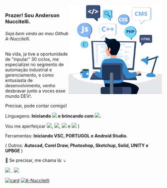 <img src="fundo%20readme.png" min-width="300px" max-width="600px" width="300px" align="right" alt="Programacao">

<p align="left"> 
  <h3>
      Prazer! Sou Anderson Nuccitelli.
</h3>
<h6>
    Seja bem vindo ao meu Github A-Nuccitelli.
</h6>

Na vida, ja tive a oportunidade de "inputar" 30 ciclos, me especializei no segmento de automação industrial e gerenciamento, e como entusiasta de desenvolvimento, venho desbravar junto a voces esse mundo DEV!.

Precisar, pode contar comigo!

<p align="left">
  Linguagens: <strong>Iniciando <img src="https://img.shields.io/badge/Kotlin-0095D5?&style=for-the-badget&logo=kotlin&logoColor=white" /> e brincando com <img src="https://img.shields.io/badge/JavaScript-F7DF1E?style=for-the-badget&logo=javascript&logoColor=black" />.</strong>
</p>
  <p align="left" >
  Vou me aperfeiçoar <img src="https://img.shields.io/badge/HTML-239120?style=for-the-badget&logo=html5&logoColor=white" />, <img src="https://img.shields.io/badge/CSS-239120?&style=for-the-badget&logo=css3&logoColor=white" />, <img src="https://img.shields.io/badge/Node.js-43853D?style=for-the-badget&logo=node.js&logoColor=white" /> e <img src="https://img.shields.io/badge/Java-ED8B00?style=for-the-badget&logo=java&logoColor=white" /> )
</p>
<p align="left">
 Ferramentas: <strong>Iniciando VSC, PORTUGOL e Android Studio.</strong> 
</p>
<p align="left">
    </p>( Outros: <strong>Autocad, Corel Draw, Photoshop, Sketchup, Solid, UNITY e UPBGE </strong>)

</p>

<p align="left">
  💌 Se precisar, me chama lá: ⤵️
</p>
  <a href="#" alt="Linkedin">
  <img src="https://img.shields.io/badge/-Linkedin-0e76a8?style=for-the-badget&logo=Linkedin&logoColor=white&link=https://www.linkedin.com/in/anderson-nuccitelli-46b68017b/" /></a> .  <a href="#" alt="Whatsapp">
  <img src="https://img.shields.io/badge/WhatsApp-25D366?style=for-the-badget&logo=whatsapp&logoColor=white&link=https://wa.me/5519974071215/?text=Olá%20te%20encontrei%20no%20Github%20tudo%20à%20bem?" /></a>

[![card](https://github-readme-stats.vercel.app/api?username=A-Nuccitelli&theme=tokyonight)](https://github.com/A-Nuccitelli/) [![A-Nuccitelli](https://github-readme-stats.vercel.app/api/top-langs/?username=A-Nuccitelli&hide=html&layout=compact=true&theme=tokyonight)](https://github.com/A-Nuccitelli/)


